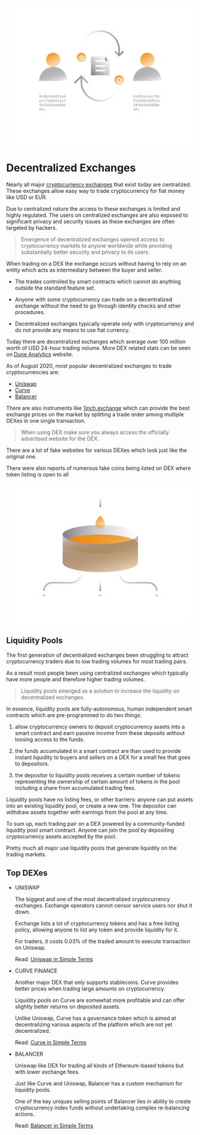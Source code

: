 ![](images/defi2-exchanges-l.png)

# Decentralized Exchanges

Nearly all major [cryptocurrency exchanges](/guides/fundamentals/6-buying-cryptocurrency-basics.md) that exist today are centralized. These exchanges allow easy way to trade cryptocurrency for fiat money like USD or EUR.
    
Due to centralized nature the access to these exchanges is limited and highly regulated. The users on centralized exchanges are also exposed to significant privacy and security issues as these exchanges are often targeted by hackers.
   
> Emergence of decentralized exchanges opened access to cryptocurrency markets to anyone worldwide while providing substantially better security and privacy to its users.
    
When trading on a DEX the exchange occurs without having to rely on an entity which acts as intermediary between the buyer and seller. 

- The trades controlled by smart contracts which cannot do anything outside the standard feature set.
   
- Anyone with some cryptocurrency can trade on a decentralized exchange without the need to go through identity checks and other procedures.

- Decentralized exchanges typically operate only with cryptocurrency and do not provide any means to use fiat currency.

Today there are decentralized exchanges which average over 100 million worth of USD 24-hour trading volume. More DEX related stats can be seen on [Dune Analytics](https://explore.duneanalytics.com/public/dashboards/c87JEtVi2GlyIZHQOR02NsfyJV48eaKEQSiKplJ7) website.

As of August 2020, most popular decentralized exchanges to trade cryptocurrencies are:
 
- [Uniswap](https://uniswap.info/home)
- [Curve](https://curve.fi) 
- [Balancer](https://pools.balancer.exchange/#/)

There are also instruments like [1inch.exchange](https://1inch.exchange/) which can provide the best exchange prices on the market by splitting a trade order among multiple DEXes in one single transaction.

> When using DEX make sure you always access the officially advertised website for the DEX. 

There are a lot of fake websites for various DEXes which look just like the original one.

There were also reports of numerous fake coins being listed on DEX where token listing is open to all

![](images/defi2-pools-l.png)

## Liquidity Pools

The first generation of decentralized exchanges been struggling to attract cryptocurrency traders due to low trading volumes for most trading pairs. 

As a result most people been using centralized exchanges which typically have more people and therefore higher trading volumes.

> Liquidity pools emerged as a solution to increase the liquidity on decentralized exchanges. 

In essence, liquidity pools are fully-autonomous, human independent smart contracts which are pre-programmed to do two things:
 
1. allow cryptocurrency owners to deposit cryptocurrency assets into a smart contract and earn passive income from these deposits without loosing access to the funds.

2. the funds accumulated in a smart contract are than used to provide instant liquidity to buyers and sellers on a DEX for a small fee that goes to depositors.

3. the depositor to liquidity pools receives a certain number of tokens representing the ownership of certain amount of tokens in the pool including a share from accumulated trading fees.

Liquidity pools have no listing fees, or other barriers: anyone can put assets into an existing liquidity pool, or create a new one. The depositor can withdraw assets together with earnings from the pool at any time. 

To sum up, each trading pair on a DEX powered by a community-funded liquidity pool smart contract. Anyone can join the pool by depositing cryptocurrency assets accepted by the pool.

Pretty much all major use liquidity pools that generate liquidity on the trading markets.

## Top DEXes

- UNISWAP

    The biggest and one of the most decentralized cryptocurrency exchanges. Exchange operators cannot censor service users nor shut it down.
    
    Exchange lists a lot of cryptocurrency tokens and has a free listing policy, allowing anyone to list any token and provide liquidity for it.
    
    For traders, it costs 0.03% of the traded amount to execute transaction on Uniswap.
    
    Read: [Uniswap in Simple Terms](/guides/token_guides/uniswap.md)
    
- CURVE FINANCE

    Another major DEX that only supports stablecoins. Curve provides better prices when trading large amounts on cryptocurrency.
    
    Liquidity pools on Curve are somewhat more profitable and can offer slightly better returns on deposited assets.
    
    Unlike Uniswap, Curve has a governance token which is aimed at decentralizing various aspects of the platform which are not yet decentralized.

    Read: [Curve in Simple Terms](/guides/token_guides/curve-finance.md)

- BALANCER
    
    Uniswap like DEX for trading all kinds of Ethereum-based tokens but with lower exchange fees.
    
    Just like Curve and Uniswap, Balancer has a custom mechanism for liquidity pools.

    One of the key uniques selling points of Balancer lies in ability to create cryptocurrency index funds without undertaking complex re-balancing actions.
    
    Read: [Balancer in Simple Terms](/guides/token_guides/balancer-dex.md)
